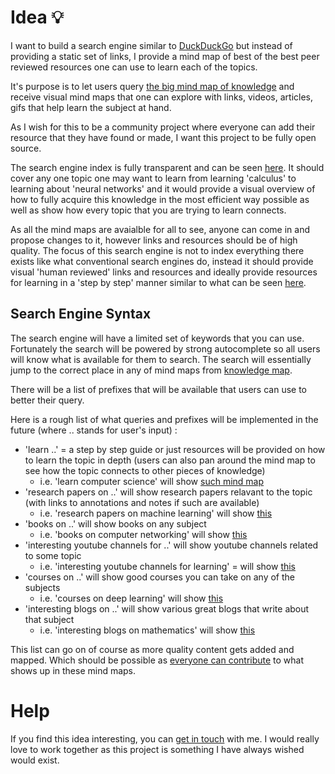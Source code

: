 # Idea 💡

I want to build a search engine similar to [DuckDuckGo](https://duckduckgo.com/) but instead of providing a static set of links, I provide a mind map of best of the best peer reviewed resources one can use to learn each of the topics. 

It's purpose is to let users query [the big mind map of knowledge](https://github.com/nikitavoloboev/knowledge-map) and receive visual mind maps that one can explore with links, videos, articles, gifs that help learn the subject at hand.

As I wish for this to be a community project where everyone can add their resource that they have found or made, I want this project to be fully open source.

The search engine index is fully transparent and can be seen [here](https://github.com/nikitavoloboev/knowledge-map). It should cover any one topic one may want to learn from learning 'calculus' to learning about 'neural networks' and it would provide a visual overview of how to fully acquire this knowledge in the most efficient way possible as well as show how every topic that you are trying to learn connects. 

As all the mind maps are avaialble for all to see, anyone can come in and propose changes to it, however links and resources should be of high quality. The focus of this search engine is not to index everything there exists like what conventional search engines do, instead it should provide visual 'human reviewed' links and resources and ideally provide resources for learning in a 'step by step' manner similar to what can be seen [here](https://github.com/nikitavoloboev/knowledge-map/tree/master/study-plans).

## Search Engine Syntax

The search engine will have a limited set of keywords that you can use. Fortunately the search will be powered by strong autocomplete so all users will know what is available for them to search. The search will essentially jump to the correct place in any of mind maps from [knowledge map](https://github.com/nikitavoloboev/knowledge-map). 

There will be a list of prefixes that will be available that users can use to better their query. 

Here is a rough list of what queries and prefixes will be implemented in the future (where .. stands for user's input) :

- 'learn ..' = a step by step guide or just resources will be provided on how to learn the topic in depth (users can also pan around the mind map to see how the topic connects to other pieces of knowledge)
	- i.e. 'learn computer science' will show [such mind map](https://my.mindnode.com/QKWtVCHyuwbZnuxdtzZhXxs4wp8St7GeiLbKMzQU#773.1,-259.1,5)
- 'research papers on ..' will show research papers relavant to the topic (with links to annotations and notes if such are available)
	- i.e. 'research papers on machine learning' will show [this](https://my.mindnode.com/KnxHHqeyGXr5Z7BcYAyFbY3z7dpQawANPytSfLi3#-1399.9,-982.3,5)
- 'books on ..' will show books on any subject
	- i.e. 'books on computer networking' will show [this](https://my.mindnode.com/anrzuAWyaqWFjRwrp7aapQLtb9PPhBxhWny9VaQr#435.7,7312.2,4)
- 'interesting youtube channels for ..' will show youtube channels related to some topic
	- i.e. 'interesting youtube channels for learning' = will show [this](https://my.mindnode.com/piRNM8PKy63o8mfspx8pXa2n2PEaBgF7BfhguJqs#-611.8,-1217.7,3)
- 'courses on ..' will show good courses you can take on any of the subjects
	- i.e. 'courses on deep learning' will show [this](https://my.mindnode.com/f2sAoGJN9psymLPwcM2ohf1KwaH3rqxDBtB4psR4#19.8,-982.7,5)
- 'interesting blogs on ..' will show various great blogs that write about that subject 
	- i.e. 'interesting blogs on mathematics' will show [this](https://my.mindnode.com/Lr33AxQg1yTrPzYJrAbFD7E6Wr7cM6YyoUfXaEzp#483.2,-2139.7,7)

This list can go on of course as more quality content gets added and mapped. Which should be possible as [everyone can contribute](https://github.com/nikitavoloboev/knowledge-map#contributing-) to what shows up in these mind maps. 


# Help 

If you find this idea interesting, you can [get in touch](mailto:nikita.voloboev@gmail.com) with me. I would really love to work together as this project is something I have always wished would exist.